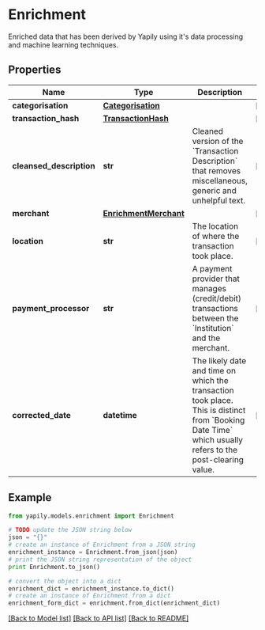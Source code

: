 # Enrichment

Enriched data that has been derived by Yapily using it's data processing and machine learning techniques.

## Properties
Name | Type | Description | Notes
------------ | ------------- | ------------- | -------------
**categorisation** | [**Categorisation**](Categorisation.md) |  | [optional] 
**transaction_hash** | [**TransactionHash**](TransactionHash.md) |  | [optional] 
**cleansed_description** | **str** | Cleaned version of the &#x60;Transaction Description&#x60; that removes miscellaneous, generic and unhelpful text. | [optional] 
**merchant** | [**EnrichmentMerchant**](EnrichmentMerchant.md) |  | [optional] 
**location** | **str** | The location of where the transaction took place. | [optional] 
**payment_processor** | **str** | A payment provider that manages (credit/debit) transactions between the &#x60;Institution&#x60; and the merchant. | [optional] 
**corrected_date** | **datetime** | The likely date and time on which the transaction took place. This is distinct from &#x60;Booking Date Time&#x60; which usually refers to the post-clearing value. | [optional] 

## Example

```python
from yapily.models.enrichment import Enrichment

# TODO update the JSON string below
json = "{}"
# create an instance of Enrichment from a JSON string
enrichment_instance = Enrichment.from_json(json)
# print the JSON string representation of the object
print Enrichment.to_json()

# convert the object into a dict
enrichment_dict = enrichment_instance.to_dict()
# create an instance of Enrichment from a dict
enrichment_form_dict = enrichment.from_dict(enrichment_dict)
```
[[Back to Model list]](../README.md#documentation-for-models) [[Back to API list]](../README.md#documentation-for-api-endpoints) [[Back to README]](../README.md)



